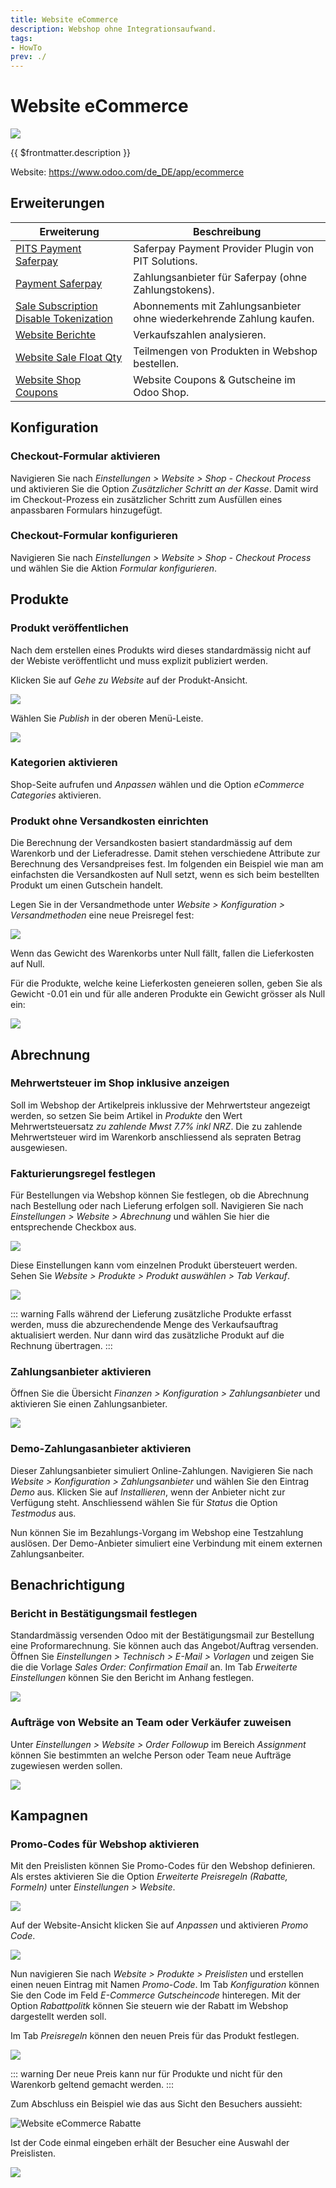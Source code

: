 ```yaml
---
title: Website eCommerce
description: Webshop ohne Integrationsaufwand.
tags:
- HowTo
prev: ./
---
```

# Website eCommerce
![](attachments/icons_odoo_website_sale.png)

{{ $frontmatter.description }}

Website: <https://www.odoo.com/de_DE/app/ecommerce>

## Erweiterungen

| Erweiterung                                                                               | Beschreibung                                                         |
| ----------------------------------------------------------------------------------------- | -------------------------------------------------------------------- |
| [PITS Payment Saferpay](PITS%20Payment%20Saferpay.md)                                     | Saferpay Payment Provider Plugin von PIT Solutions.                  |
| [Payment Saferpay](Payment%20Saferpay.md)                                                 | Zahlungsanbieter für Saferpay (ohne Zahlungstokens).                 |
| [Sale Subscription Disable Tokenization](Sale%20Subscription%20Disable%20Tokenization.md) | Abonnements mit Zahlungsanbieter ohne wiederkehrende Zahlung kaufen. |
| [Website Berichte](Website%20Berichte.md)                                                 | Verkaufszahlen analysieren.                                          |
| [Website Sale Float Qty](Website%20Sale%20Float%20Qty.md)                                 | Teilmengen von Produkten in Webshop bestellen.                       |
| [Website Shop Coupons](Website%20Shop%20Coupons.md)                                       | Website Coupons & Gutscheine im Odoo Shop.                           |

## Konfiguration

### Checkout-Formular aktivieren

Navigieren Sie nach *Einstellungen > Website > Shop - Checkout Process* und aktivieren Sie die Option *Zusätzlicher Schritt an der Kasse*. Damit wird im Checkout-Prozess ein zusätzlicher Schritt zum Ausfüllen eines anpassbaren Formulars hinzugefügt.

### Checkout-Formular konfigurieren

Navigieren Sie nach *Einstellungen > Website > Shop - Checkout Process* und wählen Sie die Aktion *Formular konfigurieren*.

## Produkte

### Produkt veröffentlichen

Nach dem erstellen eines Produkts wird dieses standardmässig nicht auf der Webiste veröffentlicht und muss explizit publiziert werden.

Klicken Sie auf *Gehe zu Website* auf der Produkt-Ansicht.

![](attachments/Website%20Gehe%20zu%20Website.png)

Wählen Sie *Publish*  in der oberen Menü-Leiste.

![](attachments/Website%20Publish%20toggle.png)

### Kategorien aktivieren

Shop-Seite aufrufen und *Anpassen* wählen und die Option *eCommerce Categories* aktivieren.

### Produkt ohne Versandkosten einrichten

Die Berechnung der Versandkosten basiert standardmässig auf dem Warenkorb und der Lieferadresse. Damit stehen verschiedene Attribute zur Berechnung des Versandpreises fest. Im folgenden ein Beispiel wie man am einfachsten die Versandkosten auf Null setzt, wenn es sich beim bestellten Produkt um einen Gutschein handelt.

Legen Sie in der Versandmethode unter *Website > Konfiguration > Versandmethoden* eine neue Preisregel fest:

![](attachments/Website%20eCommerce%20Preisregel%20Gewicht.png)

Wenn das Gewicht des Warenkorbs unter Null fällt, fallen die Lieferkosten auf Null.

Für die Produkte, welche keine Lieferkosten geneieren sollen, geben Sie als Gewicht -0.01 ein und für alle anderen Produkte ein Gewicht grösser als Null ein:

![](attachments/Website%20eCommerce%20Gutschein%20Gewicht.png)

## Abrechnung

### Mehrwertsteuer im Shop inklusive anzeigen

Soll im Webshop der Artikelpreis inklussive der Mehrwertsteur angezeigt werden, so setzen Sie beim Artikel in *Produkte* den Wert Mehrwertsteuersatz *zu zahlende Mwst 7.7% inkl NRZ*. Die zu zahlende Mehrwertsteuer wird im Warenkorb anschliessend als sepraten Betrag ausgewiesen.

### Fakturierungsregel festlegen

Für Bestellungen via Webshop können Sie festlegen, ob die Abrechnung nach Bestellung oder nach Lieferung erfolgen soll. Navigieren Sie nach *Einstellungen > Website > Abrechnung* und wählen Sie hier die entsprechende Checkbox aus.

![](attachments/eCommerce%20Fakturierungsregel.png)

Diese Einstellungen kann vom einzelnen Produkt übersteuert werden. Sehen Sie *Website > Produkte > Produkt auswählen > Tab Verkauf*.

![](attachments/eCommerce%20Fakturierungsregel%20auf%20Produkt.png)

::: warning
Falls während der Lieferung zusätzliche Produkte erfasst werden, muss die abzurechendende Menge des Verkaufsauftrag aktualisiert werden. Nur dann wird das zusätzliche Produkt auf die Rechnung übertragen.
:::

### Zahlungsanbieter aktivieren

Öffnen Sie die Übersicht *Finanzen > Konfiguration > Zahlungsanbieter* und aktivieren Sie einen Zahlungsanbieter.

![](attachments/eCommerce%20Zahlungsanbieter.png)

### Demo-Zahlungasanbieter aktivieren

Dieser Zahlungsanbieter simuliert Online-Zahlungen. Navigieren Sie nach  *Website > Konfiguration > Zahlungsanbieter* und wählen Sie den Eintrag *Demo* aus. Klicken Sie auf *Installieren*, wenn der Anbieter nicht zur Verfügung steht. Anschliessend wählen Sie für *Status* die Option *Testmodus* aus.

Nun können Sie im Bezahlungs-Vorgang im Webshop eine Testzahlung auslösen. Der Demo-Anbieter simuliert eine Verbindung mit einem externen Zahlungsanbeiter.

## Benachrichtigung

### Bericht in Bestätigungsmail festlegen

Standardmässig versenden Odoo mit der Bestätigungsmail zur Bestellung eine Proformarechnung. Sie können auch das Angebot/Auftrag versenden. Öffnen Sie *Einstellungen > Technisch > E-Mail > Vorlagen* und zeigen Sie die die Vorlage *Sales Order: Confirmation Email* an. Im Tab *Erweiterte Einstellungen* können Sie den Bericht im Anhang festlegen.

![](attachments/eCommerce%20Anhang%20Bestätigung.png)

### Aufträge von Website an Team oder Verkäufer zuweisen

Unter *Einstellungen > Website > Order Followup* im Bereich *Assignment* können Sie bestimmten an welche Person oder Team neue Aufträge zugewiesen werden sollen.

![](attachments/Website%20eCommerce%20Zuweisung.png)

## Kampagnen

### Promo-Codes für Webshop aktivieren

Mit den Preislisten können Sie Promo-Codes für den Webshop definieren. Als erstes aktivieren Sie die Option *Erweiterte Preisregeln (Rabatte, Formeln)* unter *Einstellungen > Website*.

![](attachments/Website%20eCommerce%20Preislisten.png)

Auf der Website-Ansicht klicken Sie auf *Anpassen* und aktivieren *Promo Code*.

![](attachments/Website%20eCommerce%20Promo%20Code.png)

Nun navigieren Sie nach *Website > Produkte > Preislisten* und erstellen einen neuen Eintrag mit Namen *Promo-Code*. Im Tab *Konfiguration* können Sie den Code im Feld *E-Commerce Gutscheincode* hinteregen. Mit der Option *Rabattpolitk* können Sie steuern wie der Rabatt im Webshop dargestellt werden soll. 

Im Tab *Preisregeln* können den neuen Preis für das Produkt festlegen.

![](attachments/Website%20eCommerce%20Rabatt.png)

::: warning
Der neue Preis kann nur für Produkte und nicht für den Warenkorb geltend gemacht werden.
:::

Zum Abschluss ein Beispiel wie das aus Sicht den Besuchers aussieht:

![Website eCommerce Rabatte](attachments/Website%20eCommerce%20Rabatte.gif)

Ist der Code einmal eingeben erhält der Besucher eine Auswahl der Preislisten.

![](attachments/Website%20eCommerce%20Auswahl%20Preislisten.png)
